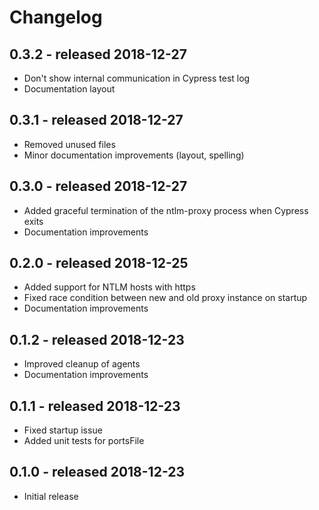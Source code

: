 # Changelog

## 0.3.2 - released 2018-12-27

* Don't show internal communication in Cypress test log
* Documentation layout

## 0.3.1 - released 2018-12-27

* Removed unused files
* Minor documentation improvements (layout, spelling)

## 0.3.0 - released 2018-12-27

* Added graceful termination of the ntlm-proxy process when Cypress exits
* Documentation improvements

## 0.2.0 - released 2018-12-25

* Added support for NTLM hosts with https
* Fixed race condition between new and old proxy instance on startup
* Documentation improvements

## 0.1.2 - released 2018-12-23

* Improved cleanup of agents
* Documentation improvements

## 0.1.1 - released 2018-12-23

* Fixed startup issue
* Added unit tests for portsFile

## 0.1.0 - released 2018-12-23

* Initial release
